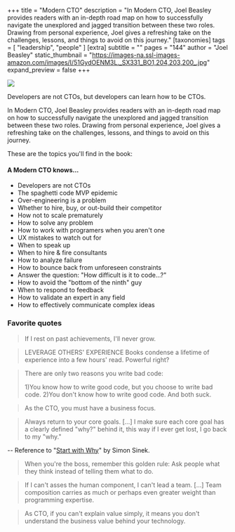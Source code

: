 +++
title = "Modern CTO"
description = "In Modern CTO, Joel Beasley provides readers with an in-depth road map on how to successfully navigate the unexplored and jagged transition between these two roles. Drawing from personal experience, Joel gives a refreshing take on the challenges, lessons, and things to avoid on this journey."
[taxonomies]
tags = [ "leadership", "people" ]
[extra]
subtitle = ""
pages = "144"
author = "Joel Beasley"
static_thumbnail = "https://images-na.ssl-images-amazon.com/images/I/51GydOENM3L._SX331_BO1,204,203,200_.jpg"
expand_preview = false
+++

<img border="0" src="https://images-na.ssl-images-amazon.com/images/I/51GydOENM3L._SX331_BO1,204,203,200_.jpg" >

<!-- more -->

Developers are not CTOs, but developers can learn how to be CTOs.

In Modern CTO, Joel Beasley provides readers with an in-depth road map on how to successfully navigate the unexplored
and jagged transition between these two roles. Drawing from personal experience, Joel gives a refreshing take on the
challenges, lessons, and things to avoid on this journey. 

These are the topics you'll find in the book:

#### A Modern CTO knows...

- Developers are not CTOs
- The spaghetti code MVP epidemic
- Over-engineering is a problem
- Whether to hire, buy, or out-build their competitor
- How not to scale prematurely
- How to solve any problem
- How to work with programers when you aren't one
- UX mistakes to watch out for
- When to speak up
- When to hire & fire consultants
- How to analyze failure
- How to bounce back from unforeseen constraints
- Answer the question: "How difficult is it to code...?"
- How to avoid the "bottom of the ninth" guy
- When to respond to feedback
- How to validate an expert in any field
- How to effectively communicate complex ideas

### Favorite quotes

> If I rest on past achievements, I'll never grow.

> LEVERAGE OTHERS' EXPERIENCE Books condense a lifetime of experience into a few hours' read. Powerful right?

> There are only two reasons you write bad code: 
> 
> 1)You know how to write good code, but you choose to write bad code. 
> 2)You don't know how to write good code. And both suck.

> As the CTO, you must have a business focus. 

> Always return to your core goals. [...] I make sure each core goal has a clearly defined "why?" behind it, this way 
> if I ever get lost, I go back to my "why."

-- Reference to "[Start with Why](/readings/start-with-why)" by Simon Sinek.

> When you're the boss, remember this golden rule: Ask people what they think instead of telling them what to do.

> If I can't asses the human component, I can't lead a team. [...] Team composition carries as much or perhaps even 
> greater weight than programming expertise.
 
> As CTO, if you can't explain value simply, it means you don't understand the business value behind your technology.
